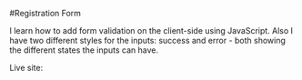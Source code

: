 #Registration Form

I learn how to add form validation on the client-side using JavaScript. 
Also I have two different styles for the inputs: success and error - both showing the different states the inputs can have. 


Live site: 
